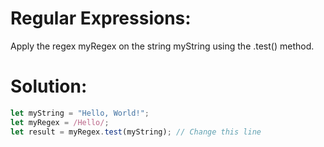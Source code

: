 # Regular Expressions:
Apply the regex myRegex on the string myString using the .test() method.

# Solution:
```javascript
let myString = "Hello, World!";
let myRegex = /Hello/;
let result = myRegex.test(myString); // Change this line
```